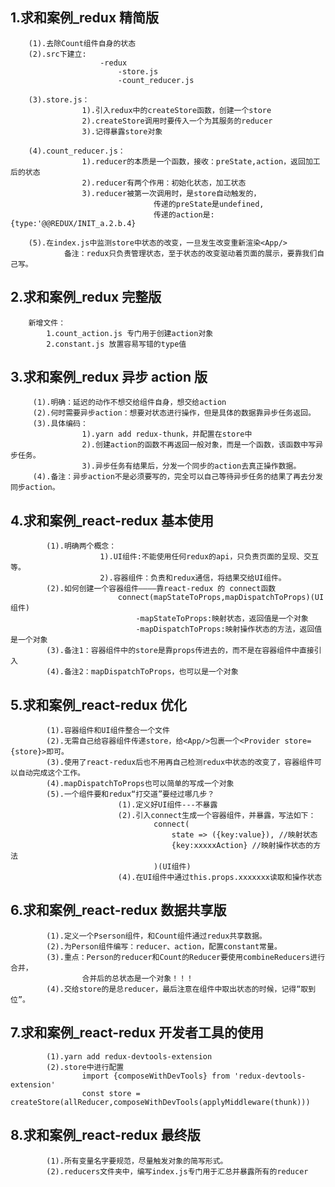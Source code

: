 ## 1.求和案例\_redux 精简版

    	(1).去除Count组件自身的状态
    	(2).src下建立:
    					-redux
    						-store.js
    						-count_reducer.js

    	(3).store.js：
    				1).引入redux中的createStore函数，创建一个store
    				2).createStore调用时要传入一个为其服务的reducer
    				3).记得暴露store对象

    	(4).count_reducer.js：
    				1).reducer的本质是一个函数，接收：preState,action，返回加工后的状态
    				2).reducer有两个作用：初始化状态，加工状态
    				3).reducer被第一次调用时，是store自动触发的，
    								传递的preState是undefined,
    								传递的action是:{type:'@@REDUX/INIT_a.2.b.4}

    	(5).在index.js中监测store中状态的改变，一旦发生改变重新渲染<App/>
    			备注：redux只负责管理状态，至于状态的改变驱动着页面的展示，要靠我们自己写。

## 2.求和案例\_redux 完整版

    	新增文件：
    		1.count_action.js 专门用于创建action对象
    		2.constant.js 放置容易写错的type值

## 3.求和案例\_redux 异步 action 版

    	 (1).明确：延迟的动作不想交给组件自身，想交给action
    	 (2).何时需要异步action：想要对状态进行操作，但是具体的数据靠异步任务返回。
    	 (3).具体编码：
    	 			1).yarn add redux-thunk，并配置在store中
    	 			2).创建action的函数不再返回一般对象，而是一个函数，该函数中写异步任务。
    	 			3).异步任务有结果后，分发一个同步的action去真正操作数据。
    	 (4).备注：异步action不是必须要写的，完全可以自己等待异步任务的结果了再去分发同步action。

## 4.求和案例\_react-redux 基本使用

    		(1).明确两个概念：
    					1).UI组件:不能使用任何redux的api，只负责页面的呈现、交互等。
    					2).容器组件：负责和redux通信，将结果交给UI组件。
    		(2).如何创建一个容器组件————靠react-redux 的 connect函数
    						connect(mapStateToProps,mapDispatchToProps)(UI组件)
    							-mapStateToProps:映射状态，返回值是一个对象
    							-mapDispatchToProps:映射操作状态的方法，返回值是一个对象
    		(3).备注1：容器组件中的store是靠props传进去的，而不是在容器组件中直接引入
    		(4).备注2：mapDispatchToProps，也可以是一个对象

## 5.求和案例\_react-redux 优化

    		(1).容器组件和UI组件整合一个文件
    		(2).无需自己给容器组件传递store，给<App/>包裹一个<Provider store={store}>即可。
    		(3).使用了react-redux后也不用再自己检测redux中状态的改变了，容器组件可以自动完成这个工作。
    		(4).mapDispatchToProps也可以简单的写成一个对象
    		(5).一个组件要和redux“打交道”要经过哪几步？
    						(1).定义好UI组件---不暴露
    						(2).引入connect生成一个容器组件，并暴露，写法如下：
    								connect(
    									state => ({key:value}), //映射状态
    									{key:xxxxxAction} //映射操作状态的方法
    								)(UI组件)
    						(4).在UI组件中通过this.props.xxxxxxx读取和操作状态

## 6.求和案例\_react-redux 数据共享版

    		(1).定义一个Pserson组件，和Count组件通过redux共享数据。
    		(2).为Person组件编写：reducer、action，配置constant常量。
    		(3).重点：Person的reducer和Count的Reducer要使用combineReducers进行合并，
    				合并后的总状态是一个对象！！！
    		(4).交给store的是总reducer，最后注意在组件中取出状态的时候，记得“取到位”。

## 7.求和案例\_react-redux 开发者工具的使用

    		(1).yarn add redux-devtools-extension
    		(2).store中进行配置
    				import {composeWithDevTools} from 'redux-devtools-extension'
    				const store = createStore(allReducer,composeWithDevTools(applyMiddleware(thunk)))

## 8.求和案例\_react-redux 最终版

    		(1).所有变量名字要规范，尽量触发对象的简写形式。
    		(2).reducers文件夹中，编写index.js专门用于汇总并暴露所有的reducer
